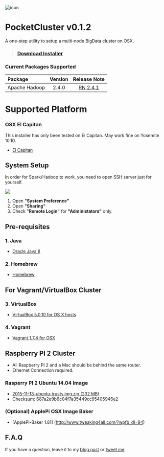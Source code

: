 ![icon](https://raw.githubusercontent.com/stkim1/pocketcluster/master/images/icon_256x256.png)

# PocketCluster v0.1.2  

A one-step utility to setup a multi-node BigData cluster on OSX. 

> ### [Download Installer](https://github.com/stkim1/pocketcluster/raw/master/release/PocketCluster-0.1.2.dmg) 

### Current Packages Supported  

| Package  | Version | Release Note |
|:----------|:-------------:|:------:|
| Apache Hadoop | 2.4.0 | [RN 2.4.1](http://hadoop.apache.org/docs/r2.4.1/hadoop-project-dist/hadoop-common/releasenotes.html) |

# Supported Platform

### OSX El Capitan  

This installer has only been tested on El Capitan. May work fine on Yosemite 10.10.  

- [El Capitan](https://itunes.apple.com/WebObjects/MZStore.woa/wa/viewSoftware?id=1018109117&mt=12&ls=1)  

## System Setup  

In order for Spark/Hadoop to work, you need to open SSH server just for yourself.  

![](https://raw.githubusercontent.com/stkim1/pocketcluster/master/images/system-setup.png)

1. Open **"System Preference"**  
2. Open **"Sharing"**  
3. Check **"Remote Login"** for **"Administators"** only.  

## Pre-requisites

### 1. Java  

- [Oracle Java 8](http://www.oracle.com/technetwork/java/javase/downloads/jdk8-downloads-2133151.html)  

### 2. Homebrew  

- [Homebrew](http://brew.sh)  

## For Vagrant/VirtualBox Cluster
### 3. VirtualBox  

- [VirtualBox 5.0.10 for OS X hosts](http://download.virtualbox.org/virtualbox/5.0.10/VirtualBox-5.0.10-104061-OSX.dmg)

### 4. Vagrant  

- [Vagrant 1.7.4 for OSX](https://releases.hashicorp.com/vagrant/1.7.4/vagrant_1.7.4.dmg)  

## Raspberry PI 2 Cluster  

- All Raspberry PI 2 and a Mac should be behind the same router.  
- Ethernet Connection required.  

### Rasperry PI 2 Ubuntu 14.04 Image
 
- [2015-11-13-ubuntu-trusty.img.zip (232 MB)](https://drive.google.com/open?id=0B2HeHl9cRYJHNUlQb1ZJMlJNYzA)   
- Checksum: 687a2e9b6c04f7a35449cc95405946e2  

### (Optional) ApplePi OSX Image Baker  

- [ApplePi-Baker 1.81] (http://www.tweaking4all.com/?wpfb_dl=94)



## F.A.Q  

If you have a question, leave it to my [blog post](https://pocketcluster.wordpress.com/2015/07/15/one-step-sparkhadoop-installer-for-osx-v0-1-0/) or [tweet me](https://twitter.com/stkim1).  
